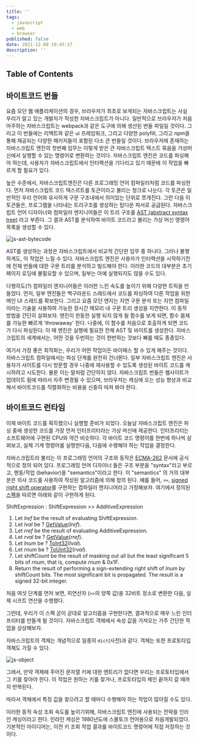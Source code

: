 ```yaml
---
title: ''
tags:
  - javascript
  - web
  - browser
published: false
date: 2021-12-08 19:45:17
description: ''
---
```


## Table of Contents

## 바이트코드 번들

요즘 모던 웹 애플리케이션의 경우, 브라우저가 최초로 보게되는 자바스크립트는 사실 우리가 알고 있는 개발자가 작성한 자바스크립트가 아니다. 일반적으로 브라우저가 처음 마주하는 자바스크립트는 webpack과 같은 도구에 의해 생산된 번들 파일일 것이다. 그리고 이 번들에는 리액트와 같은 ui 프레임워크, 그리고 다양한 polyfill, 그리고 npm을 통해 제공되는 다양한 패키지들이 포함된 다소 큰 번들일 것이다. 브라우저에 존재하는 자바스크립트 엔진의 첫번째 임무는 이렇게 받은 큰 자바스크립트 텍스트 묶음을 가상머신에서 실행할 수 있는 명령어로 변환하는 것이다. 자바스크립트 엔진은 코드를 파싱해야 하는데, 사용자가 자바스크립트에서 인터랙션을 기다리고 있기 때문에 이 작업을 빠르게 할 필요가 있다.

높은 수준에서, 자바스크립트엔진은 다른 프로그래밍 언어 컴파일러처럼 코드를 파싱한다. 먼저 자바스크립트 코드 텍스르트를 토큰이라고 불리는 청크로 나눈다. 각 토큰은 일반적인 우리 언어와 유사하게 구문 구조내에서 의미있는 단위로 쪼개진다. 그런 다음 이 토큰들은, 프로그램을 나타내는 트리구조를 생성하는 탑다운 파서로 공급된다. 자바스크립트 언어 디자이너와 컴파일러 엔지니어들은 이 트리 구조를 [AST (abstract syntax tree)](https://gyujincho.github.io/2018-06-19/AST-for-JS-devlopers) 라고 부른다. 그 결과 AST를 분석하여 바이트 코드라고 불리는 가상 머신 명령어 목록을 생성할 수 있다.

![js-ast-bytecode](https://i0.wp.com/alistapart.com/wp-content/uploads/2018/11/fig1.png?w=960&ssl=1)

AST를 생성하는 과정은 자바스크립트에서 비교적 간단한 임무 중 하나다. 그러나 불행하게도, 이 작업은 느릴 수 있다. 자바스크립트 엔진은 사용자가 인터랙션을 시작하기전에 전체 번들에 대한 구문 트리를 분석하고 빌드해야 한다. 이러한 코드의 대부분은 초기 페이지 로딩에 불필요할 수 있으며, 일부는 아예 실행되지도 않을 수도 있다.

다행히도(?) 컴파일러 엔지니어들은 이러한 느린 속도를 높이기 위해 다양한 트릭을 만들었다. 먼저, 일부 엔진들은 백구라운드 스레드에서 코드를 파싱하여 다른 작업을 위한 메인 UI 스레드를 확보한다. 그리고 요즘 모던 엔지는 지연 구문 분석 또는 지연 컴파일이라는 기술을 사용하여 가능한 장시간 메모리 내 구문 트리 생성을 지연한다. 이 동작 방법을 간단히 살펴보자. 엔진이 한동한 실행 되지 않게 될 함수를 보게 되면, 함수 몸체를 가능한 빠르게 'throwaway' 한다. 나중에, 이 함수를 처음으로 호출하게 되면 코드가 다시 파싱된다. 이 때 엔진은 실행에 필요한 전체 AST 및 바이트를 생성한다. 자바스크립트의 세계에서는, 어떤 것을 두번하는 것이 한번하는 것보다 빠를 때도 종종있다.

여기서 가장 좋은 최적화는, 우리가 어떤 작업이든 바이패스 할 수 있게 해주는 것이다. 자바스크립트 컴파일에서는 파싱 단계를 완전히 건너뛴다. 일부 자바스크립트 엔진은 사용자가 사이트를 다시 방문할 경우 나중에 재사용할 수 있도록 생성된 바이트 코드를 캐시하려고 시도한다. 물론 이는 말처럼 간단하지 않다. 자바스크립트 번들은 웹사이트가 업데이트 됨에 따라서 자주 변경될 수 있으며, 브라우저는 캐싱에 오는 성능 향상과 비교해서 바이트코드를 직렬화하는 비용을 신중히 따져 봐야 한다.

## 바이트코드 런타임

이제 바이트 코드를 획득했으니 실행할 준비가 되었다. 오늘날 자바스크립트 엔진은 파싱 중에 생성한 코드를 가장 먼저 인터프리터라는 가상 머신에 제공한다. 인터프리터는 소프트웨어에 구현된 CPU와 약간 비슷하다. 각 바이트 코드 명령어를 한번에 하나씩 살펴보고, 실제 기계 명령어를 실행한다음, 다음에 수행해야 하는 작업을 결정한다.

자바스크립트라 불리는 이 프로그래밍 언어의 구조와 동작은 [ECMA-262](https://tc39.github.io/ecma262) 문서에 공식적으로 정의 되어 있다. 프로그래밍 언어 디자이너 들은 구조 부분을 "syntax"라고 부르고, 행동/작업 (behavior)을 "semantics"이라고 한다. 이 "semantics" 의 거의 대부분은 의사 코드를 사용하여 작성된 알고리즘에 의해 정의 된다. 예를 들어, `>>`, [signed right shift operator](<https://developer.mozilla.org/en-US/docs/Web/JavaScript/Reference/Operators/Bitwise_Operators#%3E%3E_(Sign-propagating_right_shift)>)를 구현하는 컴파일러 엔지니어라고 가정해보자. 여기에서 정의된 [스펙](https://tc39.github.io/ecma262/#sec-signed-right-shift-operator-runtime-semantics-evaluation)을 따르면 아래와 같이 구현하게 된다.

ShiftExpression : ShiftExpression >> AdditiveExpression

1. Let _lref_ be the result of evaluating ShiftExpression.
2. Let _lval_ be ? [GetValue](https://tc39.github.io/ecma262/#sec-getvalue)(_lref_).
3. Let _rref_ be the result of evaluating AdditiveExpression.
4. Let _rval_ be ? [GetValue](https://tc39.github.io/ecma262/#sec-getvalue)(_rref_).
5. Let _lnum_ be ? [ToInt32](https://tc39.github.io/ecma262/#sec-toint32)(_lval_).
6. Let _rnum_ be ? [ToUint32](https://tc39.github.io/ecma262/#sec-touint32)(_rval_).
7. Let shiftCount be the result of masking out all but the least significant 5 bits of _rnum_, that is, compute _rnum_ & 0x1F.
8. Return the result of performing a sign-extending right shift of _lnum_ by shiftCount bits. The most significant bit is propagated. The result is a signed 32-bit integer.

처음 여섯 단계를 먼저 보면, 피연산자 (`>>`의 양쪽 값)을 32비트 정소로 변환한 다음, 실제 시프트 연산을 수행했다.

그런데, 우리가 이 스펙 곧이 곧대로 알고리즘을 구현한다면, 결과적으로 매우 느린 인터프리터를 만들게 될 것이다. 자바스크립트 객체에서 속성 값을 가져오는 가주 간단한 작업을 상상해보자.

자바스크립트의 객체는 개념적으로 일종의 `dict`(사전)과 같다. 객체는 또한 프로토타입 객체도 가질 수 있다.

![js-object](https://i0.wp.com/alistapart.com/wp-content/uploads/2018/11/fig2.png?w=960&ssl=1)

그래서, 만약 객체에 주어진 문자열 키에 대한 엔트리가 없다면 우리는 프로토타입에서 그 키를 찾아야 한다. 이 작업은 원하는 키를 찾거나, 프로토타입의 체인 끝까지 갈 때까지 반복된다.

따라서 객체에서 특정 값을 찾으려고 할 때마다 수행해야 하는 작업이 많아질 수도 있다.

이러한 동적 속성 조회 속도를 높이기위해, 자바스크립트 엔진에 사용되는 전략을 인라인 캐싱이라고 한다. 인라인 캐싱은 1980년도에 스몰토크 언어용으로 처음개발되었다. 기본적인 아이디어는, 이전 키 조회 작업 결과를 바이트코드 명령어에 직접 저장하는 것이다.
